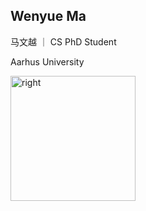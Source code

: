 ## Wenyue Ma
马文越 ｜ CS PhD Student

Aarhus University

<!-- ![Drag Racing](pic/slef.jpg) -->
<img src="pic/slef.jpg" alt="right" width="200"/>